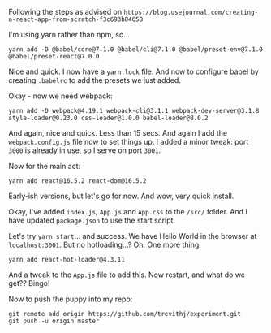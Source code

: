 Following the steps as advised on `https://blog.usejournal.com/creating-a-react-app-from-scratch-f3c693b84658`

I'm using yarn rather than npm, so...

```
yarn add -D @babel/core@7.1.0 @babel/cli@7.1.0 @babel/preset-env@7.1.0 @babel/preset-react@7.0.0
```

Nice and quick. I now have a `yarn.lock` file. And now to configure babel by creating `.babelrc` to add the presets we just added.

Okay - now we need webpack:

```
yarn add -D webpack@4.19.1 webpack-cli@3.1.1 webpack-dev-server@3.1.8 style-loader@0.23.0 css-loader@1.0.0 babel-loader@8.0.2
```

And again, nice and quick. Less than 15 secs. And again I add the `webpack.config.js` file now to set things up. I added a minor tweak: port `3000` is already in use, so I serve on port `3001`.


Now for the main act:

```
yarn add react@16.5.2 react-dom@16.5.2
```

Early-ish versions, but let's go for now. And wow, very quick install.

Okay, I've added `index.js`, `App.js` and `App.css` to the `/src/` folder. And I have updated `package.json` to use the start script.

Let's try `yarn start`... and success. We have Hello World in the browser at `localhost:3001`.
But no hotloading...? Oh. One more thing:

```
yarn add react-hot-loader@4.3.11
```

And a tweak to the `App.js` file to add this. Now restart, and what do we get??
Bingo!

Now to push the puppy into my repo:
```
git remote add origin https://github.com/trevithj/experiment.git
git push -u origin master
```

